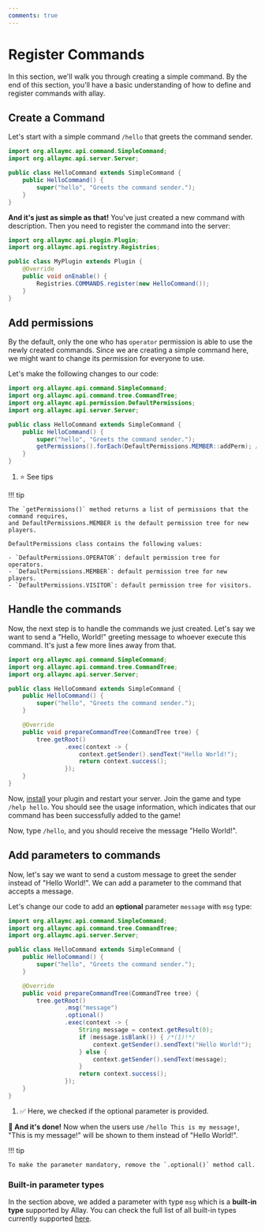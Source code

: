 ```yaml
---
comments: true
---
```


# Register Commands

In this section, we'll walk you through creating a simple command. By the end of this section, you'll have
a basic understanding of how to define and register commands with allay.

## Create a Command

Let's start with a simple command `/hello` that greets the command sender.

```java linenums="1"
import org.allaymc.api.command.SimpleCommand;
import org.allaymc.api.server.Server;

public class HelloCommand extends SimpleCommand {
    public HelloCommand() {
        super("hello", "Greets the command sender.");
    }
}
```

**And it's just as simple as that!** You've just created a new command with description.
Then you need to register the command into the server:

```java linenums="1" hl_lines="7"
import org.allaymc.api.plugin.Plugin;
import org.allaymc.api.registry.Registries;

public class MyPlugin extends Plugin {
    @Override
    public void onEnable() {
        Registries.COMMANDS.register(new HelloCommand());
    }
}
```

## Add permissions

By the default, only the one who has `operator` permission is able to use the newly created commands.
Since we are creating a simple command here, we might want to change its permission for everyone to use.

Let's make the following changes to our code:

```java linenums="1" hl_lines="9"
import org.allaymc.api.command.SimpleCommand;
import org.allaymc.api.command.tree.CommandTree;
import org.allaymc.api.permission.DefaultPermissions;
import org.allaymc.api.server.Server;

public class HelloCommand extends SimpleCommand {
    public HelloCommand() {
        super("hello", "Greets the command sender.");
        getPermissions().forEach(DefaultPermissions.MEMBER::addPerm); /*(1)!*/
    }
}
```

1. :star: See tips

!!! tip

    The `getPermissions()` method returns a list of permissions that the command requires, 
    and DefaultPermissions.MEMBER is the default permission tree for new players.

    DefaultPermissions class contains the following values:

    - `DefaultPermissions.OPERATOR`: default permission tree for operators.
    - `DefaultPermissions.MEMBER`: default permission tree for new players.
    - `DefaultPermissions.VISITOR`: default permission tree for visitors.

## Handle the commands

Now, the next step is to handle the commands we just created. Let's say we want to send a "Hello, World!" greeting
message to whoever execute this command. It's just a few more lines away from that.

```java linenums="1" hl_lines="10-17"
import org.allaymc.api.command.SimpleCommand;
import org.allaymc.api.command.tree.CommandTree;
import org.allaymc.api.server.Server;

public class HelloCommand extends SimpleCommand {
    public HelloCommand() {
        super("hello", "Greets the command sender.");
    }

    @Override
    public void prepareCommandTree(CommandTree tree) {
        tree.getRoot()
                .exec(context -> {
                    context.getSender().sendText("Hello World!");
                    return context.success();
                });
    }
}
```

Now, [install](create-your-first-plugin#build-and-install-your-plugin) your plugin and restart your server. Join the game and type `/help hello`. You should see the usage
information, which indicates that our command has been successfully added to the game!

Now, type `/hello`, and you should receive the message "Hello World!".

## Add parameters to commands

Now, let's say we want to send a custom message to greet the sender instead of "Hello World!".
We can add a parameter to the command that accepts a message.

Let's change our code to add an **optional** parameter `message` with `msg` type:

```java linenums="1" hl_lines="13-14 16-21"
import org.allaymc.api.command.SimpleCommand;
import org.allaymc.api.command.tree.CommandTree;
import org.allaymc.api.server.Server;

public class HelloCommand extends SimpleCommand {
    public HelloCommand() {
        super("hello", "Greets the command sender.");
    }

    @Override
    public void prepareCommandTree(CommandTree tree) {
        tree.getRoot()
                .msg("message")
                .optional()
                .exec(context -> {
                    String message = context.getResult(0);
                    if (message.isBlank()) { /*(1)!*/
                        context.getSender().sendText("Hello World!");
                    } else {
                        context.getSender().sendText(message);
                    }
                    return context.success();
                });
    }
}
```

1.  :white_check_mark: Here, we checked if the optional parameter is provided.

**:partying_face:  And it's done!** Now when the users use `/hello This is my message!`, "This is my message!" will
be shown to them instead of "Hello World!".

!!! tip

    To make the parameter mandatory, remove the `.optional()` method call.

### Built-in parameter types

In the section above, we added a parameter with type `msg` which is a **built-in type** supported by Allay.
You can check the full list of all built-in types currently supported [here](https://github.com/AllayMC/Allay/blob/master/api/src/main/java/org/allaymc/api/command/tree/CommandNodeFactory.java).